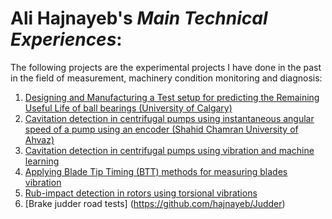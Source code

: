 # **Ali Hajnayeb**'s _Main Technical Experiences_:
The following projects are the experimental projects I have done in the past in the field of measurement, machinery condition monitoring and diagnosis:
1) [Designing and Manufacturing a Test setup for predicting the Remaining Useful Life of ball bearings (University of Calgary)](https://github.com/hajnayeb/RUL/tree/main)
2) [Cavitation detection in centrifugal pumps using instantaneous angular speed of a pump using an encoder (Shahid Chamran University of Ahvaz)](https://github.com/hajnayeb/IAS-Cav/tree/main)
3) [Cavitation detection in centrifugal pumps using vibration and machine learning](https://github.com/hajnayeb/Vib-Cav)
4) [Applying Blade Tip Timing (BTT) methods for measuring blades vibration](https://github.com/hajnayeb/BTT)
5) [Rub-impact detection in rotors using torsional vibrations](https://github.com/hajnayeb/Rub-Impact)
6) [Brake judder road tests] (https://github.com/hajnayeb/Judder)
